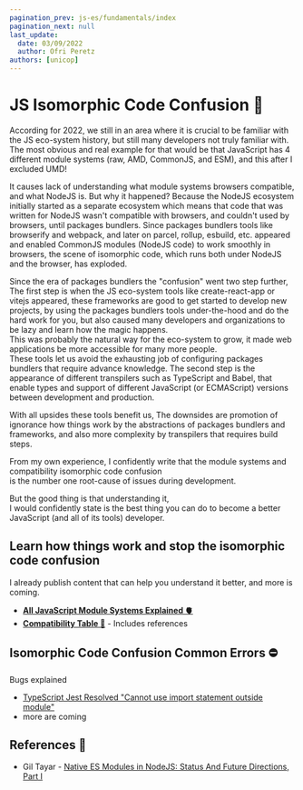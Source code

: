 ```yaml
---
pagination_prev: js-es/fundamentals/index
pagination_next: null
last_update:
  date: 03/09/2022
  author: Ofri Peretz
authors: [unicop]
---
```


# JS Isomorphic Code Confusion 🔮

According for 2022, we still in an area where it is crucial to be familiar with the JS eco-system history, but still many developers not truly familiar with.
The most obvious and real example for that would be that JavaScript has 4 different module systems (raw, AMD, CommonJS, and ESM), and this after I excluded UMD!

It causes lack of understanding what module systems browsers compatible, and what NodeJS is.
But why it happened? Because the NodeJS ecosystem initially started as a separate ecosystem which means that code that was written for NodeJS wasn't compatible with browsers, and couldn't used by browsers, until packages bundlers.
Since packages bundlers tools like browserify and webpack, and later on parcel, rollup, esbuild, etc. appeared and enabled CommonJS modules (NodeJS code) to work smoothly in browsers, the scene of isomorphic code, which runs both under NodeJS and the browser, has exploded.

Since the era of packages bundlers the "confusion" went two step further,
The first step is when the JS eco-system tools like create-react-app or vitejs appeared, these frameworks are good to get started to develop new projects, by using the packages bundlers tools under-the-hood and do the hard work for you, but also caused many developers and organizations to be lazy and learn how the magic happens. <br/>
This was probably the natural way for the eco-system to grow, it made web applications be more accessible for many more people. <br/>
These tools let us avoid the exhausting job of configuring packages bundlers that require advance knowledge.
The second step is the appearance of different transpilers such as TypeScript and Babel, that enable types and support of different JavaScript (or ECMAScript) versions between development and production.

With all upsides these tools benefit us, The downsides are promotion of ignorance how things work by the abstractions of packages bundlers and frameworks, and also more complexity by transpilers that requires build steps.

From my own experience, I confidently write that the module systems and compatibility isomorphic code confusion <br/>
is the number one root-cause of issues during development.

But the good thing is that understanding it, <br/>
I would confidently state is the best thing you can do to become a better JavaScript (and all of its tools) developer.

## Learn how things work and stop the isomorphic code confusion

I already publish content that can help you understand it better, and more is coming.

- **[All JavaScript Module Systems Explained 🫀](./javascript-module-systems-explained.md)**
- **[Compatibility Table 📐](./js-module-systems-compatibility.md)** - Includes references

<!-- and what modules browsers and NodeJS are compatible with.
This lack of understanding prevent developers to understand how things work, and this knowledge can help many of the issues developers experience on a daily basis.

How the JS eco-system developed is unlike any other programming language,
It advanced fast and in arbitrary direction, an obvious proof is the existence of 4 (not including UMD) [module systems](./javascript-module-systems-explained.md).

Telling you that to let you understand the root-cause of the isomorphic code confusion among developers

The less obvious complication is browser compatibility.
The NodeJS ecosystem initially started as a separate ecosystem, but since tools like Browserify and webpack enabled CommonJS modules to be used in the browser, the scene of isomorphic code, which runs both under NodeJS and the browser, has exploded.

The less obvious complication is browser compatibility.

Both Browsers and The NodeJS ecosystems initially started separate, but since packages bundlers tools like `webpack`, `parcels`, `rollup` and others enabled CommonJS modules to be used in the browser, the scene of isomorphic code, which runs both under NodeJS and the browser, has exploded.
Which caused everything to mixed up but where conflicts happens from time to time.

This is why `Transpilers` in the JS eco-system are so fundamental component, so let's understand what are they compared to compilers.

## TypeScript And NodeJS Isomorphic Code Confusion -->

## Isomorphic Code Confusion Common Errors ⛔

Bugs explained

- [TypeScript Jest Resolved "Cannot use import statement outside module"](../bugs-solved/typescript-jest-cannot-use-import-statement-outside-module.md)
- more are coming

## References 🔗

- Gil Tayar - [Native ES Modules in NodeJS: Status And Future Directions, Part I](https://medium.com/@giltayar/native-es-modules-in-nodejs-status-and-future-directions-part-i-ee5ea3001f71)
